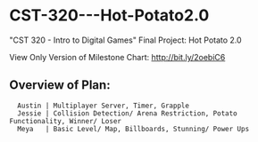 # CST-320---Hot-Potato2.0
"CST 320 - Intro to Digital Games" Final Project: Hot Potato 2.0


View Only Version of Milestone Chart: http://bit.ly/2oebiC6

   **Overview of Plan:**
   ----------------------
      Austin | Multiplayer Server, Timer, Grapple
      Jessie | Collision Detection/ Arena Restriction, Potato Functionality, Winner/ Loser
      Meya   | Basic Level/ Map, Billboards, Stunning/ Power Ups
